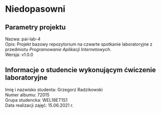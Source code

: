 # Niedopasowni

## Parametry projektu

Nazwa:  pai-lab-4  
Opis:   Projekt bazowy repozytorium na czwarte spotkanie laboratoryjne z przedmiotu *Programowanie Aplikacji Internetowych*.  
Wersja: v1.0.0  

## Informacje o studencie wykonującym ćwiczenie laboratoryjne

Imię i nazwisko studenta:   Grzegorz Radzikowski    
Numer albumu:               72015  
Grupa studencka:            WEL18ET1S1  
Data realizacji zajęć:      15.06.2021 r.  

